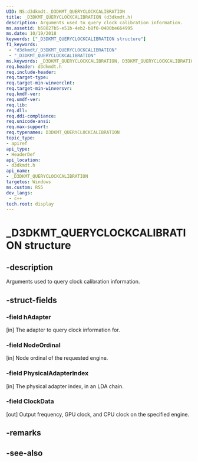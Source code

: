 ```yaml
---
UID: NS:d3dkmdt._D3DKMT_QUERYCLOCKCALIBRATION
title: _D3DKMT_QUERYCLOCKCALIBRATION (d3dkmdt.h)
description: Arguments used to query clock calibration information.
ms.assetid: b58027b5-e51b-4eb2-b8f0-0400be664995
ms.date: 10/19/2018
keywords: ["_D3DKMT_QUERYCLOCKCALIBRATION structure"]
f1_keywords:
 - "d3dkmdt/_D3DKMT_QUERYCLOCKCALIBRATION"
 - "_D3DKMT_QUERYCLOCKCALIBRATION"
ms.keywords: _D3DKMT_QUERYCLOCKCALIBRATION, D3DKMT_QUERYCLOCKCALIBRATION, 
req.header: d3dkmdt.h
req.include-header:
req.target-type:
req.target-min-winverclnt:
req.target-min-winversvr:
req.kmdf-ver:
req.umdf-ver:
req.lib:
req.dll:
req.ddi-compliance:
req.unicode-ansi:
req.max-support:
req.typenames: D3DKMT_QUERYCLOCKCALIBRATION
topic_type: 
- apiref
api_type: 
- HeaderDef
api_location: 
- d3dkmdt.h
api_name: 
- _D3DKMT_QUERYCLOCKCALIBRATION
targetos: Windows
ms.custom: RS5
dev_langs:
 - c++
tech.root: display
---
```


# _D3DKMT_QUERYCLOCKCALIBRATION structure

## -description

Arguments used to query clock calibration information.

## -struct-fields

### -field hAdapter

[in] The adapter to query clock information for.

### -field NodeOrdinal

[in] Node ordinal of the requested engine.

### -field PhysicalAdapterIndex

[in] The physical adapter index, in an LDA chain.

### -field ClockData
 
[out] Output frequency, GPU clock, and CPU clock on the specified engine.

## -remarks

## -see-also
